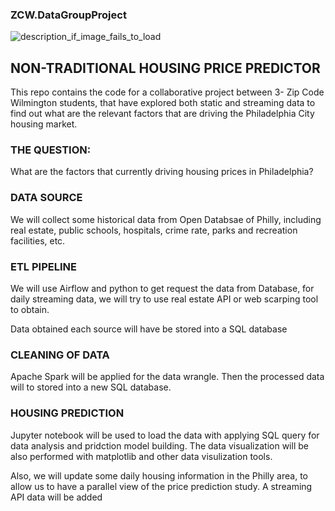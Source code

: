 ### ZCW.DataGroupProject

![description_if_image_fails_to_load](https://github.com/nortonlyr/ZCW.DataGroupProject/blob/master/final_project_050620.jpg)

NON-TRADITIONAL HOUSING PRICE PREDICTOR
-------------------

This repo contains the code for a collaborative project between 3- Zip Code Wilmington students, that have explored both static and streaming data to find out what are the relevant factors that are driving the Philadelphia City housing market.

### THE QUESTION: 
What are the factors that currently driving housing prices in Philadelphia?

### DATA SOURCE 
 We will collect some historical data from Open Databsae of Philly, including real estate, public schools, hospitals, crime rate, parks and recreation facilities, etc.

### ETL PIPELINE 
We will use Airflow and python to get request the data from Database, for daily streaming data, we will try to use real estate API or web scarping tool to obtain.

Data obtained each source will have be stored into a SQL database

### CLEANING OF DATA 
Apache Spark will be applied for the data wrangle. Then the processed data will to stored into a new SQL database. 

### HOUSING PREDICTION 
Jupyter notebook will be used to load the data with applying SQL query for data analysis and pridction model building. The data visualization will be also performed with matplotlib and other data visulization tools. 

 Also, we will update some daily housing information in the Philly area, to allow us to have a parallel view of the price prediction study. A streaming API data will be added

